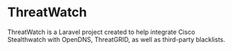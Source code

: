 # ThreatWatch

ThreatWatch is a Laravel project created to help integrate Cisco Stealthwatch with OpenDNS, ThreatGRID, as well as third-party blacklists.
